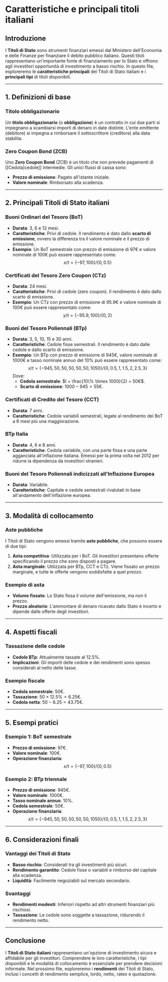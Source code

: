 # Caratteristiche e principali titoli italiani

## Introduzione
I **Titoli di Stato** sono strumenti finanziari emessi dal Ministero dell'Economia e delle Finanze per finanziare il debito pubblico italiano. Questi titoli rappresentano un'importante fonte di finanziamento per lo Stato e offrono agli investitori opportunità di investimento a basso rischio. In questo file, esploreremo le **caratteristiche principali** dei Titoli di Stato italiani e i **principali tipi** di titoli disponibili.

---

## 1. Definizioni di base

### Titolo obbligazionario
Un **titolo obbligazionario** (o **obbligazione**) è un contratto in cui due parti si impegnano a scambiarsi importi di denaro in date distinte. L'ente emittente (debitore) si impegna a rimborsare il sottoscrittore (creditore) alla data stabilita.

### Zero Coupon Bond (ZCB)
Uno **Zero Coupon Bond** (ZCB) è un titolo che non prevede pagamenti di [[Cedola|cedole]] intermedie. Gli unici flussi di cassa sono:
- **Prezzo di emissione**: Pagato all'istante iniziale.
- **Valore nominale**: Rimborsato alla scadenza.

---

## 2. Principali Titoli di Stato italiani

### Buoni Ordinari del Tesoro (BoT)
- **Durata**: 3, 6 e 12 mesi.
- **Caratteristiche**: Privi di cedole. Il rendimento è dato dallo **scarto di emissione**, ovvero la differenza tra il valore nominale e il prezzo di emissione.
- **Esempio**: Un BoT semestrale con prezzo di emissione di 97€ e valore nominale di 100€ può essere rappresentato come:
  $$
  x/t = \{-97, 100\} / \{0, 0.5\}
  $$

### Certificati del Tesoro Zero Coupon (CTz)
- **Durata**: 24 mesi.
- **Caratteristiche**: Privi di cedole (zero coupon). Il rendimento è dato dallo scarto di emissione.
- **Esempio**: Un CTz con prezzo di emissione di 95.9€ e valore nominale di 100€ può essere rappresentato come:
  $$
  y/t = \{-95.9, 100\} / \{0, 2\}
  $$

### Buoni del Tesoro Poliennali (BTp)
- **Durata**: 3, 5, 10, 15 e 30 anni.
- **Caratteristiche**: Cedole fisse semestrali. Il rendimento è dato dalle cedole e dallo scarto di emissione.
- **Esempio**: Un BTp con prezzo di emissione di 945€, valore nominale di 1000€ e tasso nominale annuo del 10% può essere rappresentato come:
  $$
  x/t = \{-945, 50, 50, 50, 50, 50, 1050\} / \{0, 0.5, 1, 1.5, 2, 2.5, 3\}
  $$
  Dove:
  - **Cedola semestrale**: $I = \frac{10\% \times 1000}{2} = 50€$.
  - **Scarto di emissione**: $1000 - 945 = 55€$.

### Certificati di Credito del Tesoro (CCT)
- **Durata**: 7 anni.
- **Caratteristiche**: Cedole variabili semestrali, legate al rendimento dei BoT a 6 mesi più una maggiorazione.

### BTp Italia
- **Durata**: 4, 6 e 8 anni.
- **Caratteristiche**: Cedola variabile, con una parte fissa e una parte agganciata all'inflazione italiana. Emessi per la prima volta nel 2012 per ridurre la dipendenza da investitori stranieri.

### Buoni del Tesoro Poliennali indicizzati all'Inflazione Europea
- **Durata**: Variabile.
- **Caratteristiche**: Capitale e cedole semestrali rivalutati in base all'andamento dell'inflazione europea.

---

## 3. Modalità di collocamento

### Aste pubbliche
I Titoli di Stato vengono emessi tramite **aste pubbliche**, che possono essere di due tipi:
1. **Asta competitiva**: Utilizzata per i BoT. Gli investitori presentano offerte specificando il prezzo che sono disposti a pagare.
2. **Asta marginale**: Utilizzata per BTp, CCT e CTz. Viene fissato un prezzo marginale, e tutte le offerte vengono soddisfatte a quel prezzo.

### Esempio di asta
- **Volume fissato**: Lo Stato fissa il volume dell'emissione, ma non il prezzo.
- **Prezzo aleatorio**: L'ammontare di denaro ricavato dallo Stato è incerto e dipende dalle offerte degli investitori.

---

## 4. Aspetti fiscali

### Tassazione delle cedole
- **Cedole BTp**: Attualmente tassate al 12.5%.
- **Implicazioni**: Gli importi delle cedole e dei rendimenti sono spesso considerati al netto delle tasse.

### Esempio fiscale
- **Cedola semestrale**: 50€.
- **Tassazione**: $50 \times 12.5\% = 6.25€$.
- **Cedola netta**: $50 - 6.25 = 43.75€$.

---

## 5. Esempi pratici

### Esempio 1: BoT semestrale
- **Prezzo di emissione**: 97€.
- **Valore nominale**: 100€.
- **Operazione finanziaria**:
  $$
  x/t = \{-97, 100\} / \{0, 0.5\}
  $$

### Esempio 2: BTp triennale
- **Prezzo di emissione**: 945€.
- **Valore nominale**: 1000€.
- **Tasso nominale annuo**: 10%.
- **Cedola semestrale**: 50€.
- **Operazione finanziaria**:
  $$
  x/t = \{-945, 50, 50, 50, 50, 50, 1050\} / \{0, 0.5, 1, 1.5, 2, 2.5, 3\}
  $$

---

## 6. Considerazioni finali

### Vantaggi dei Titoli di Stato
- **Basso rischio**: Considerati tra gli investimenti più sicuri.
- **Rendimento garantito**: Cedole fisse o variabili e rimborso del capitale alla scadenza.
- **Liquidità**: Facilmente negoziabili sul mercato secondario.

### Svantaggi
- **Rendimenti modesti**: Inferiori rispetto ad altri strumenti finanziari più rischiosi.
- **Tassazione**: Le cedole sono soggette a tassazione, riducendo il rendimento netto.

---

## Conclusione
I **Titoli di Stato italiani** rappresentano un'opzione di investimento sicura e affidabile per gli investitori. Comprendere le loro caratteristiche, i tipi disponibili e le modalità di collocamento è essenziale per prendere decisioni informate. Nel prossimo file, esploreremo i **rendimenti** dei Titoli di Stato, inclusi i concetti di rendimento semplice, lordo, netto, rateo e quotazione.